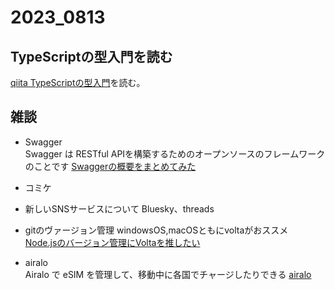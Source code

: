 # 2023_0813

## TypeScriptの型入門を読む
[qiita TypeScriptの型入門](https://qiita.com/uhyo/items/e2fdef2d3236b9bfe74a)を読む。

## 雑談
 - Swagger<br />
Swagger は RESTful APIを構築するためのオープンソースのフレームワークのことです
[Swaggerの概要をまとめてみた](https://qiita.com/karasu_maru/items/342073fa7607fd4082bd)

 - コミケ

- 新しいSNSサービスについて
Bluesky、threads

- gitのヴァージョン管理
windowsOS,macOSともにvoltaがおススメ<br>
[Node.jsのバージョン管理にVoltaを推したい](https://zenn.dev/taichifukumoto/articles/how-to-use-volta)

 - airalo<br>
Airalo で eSIM を管理して、移動中に各国でチャージしたりできる
[airalo](https://www.airalo.com/ja)
